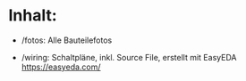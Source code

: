 # Inhalt:

- /fotos: Alle Bauteilefotos

- /wiring: Schaltpläne, inkl. Source File, erstellt mit EasyEDA https://easyeda.com/
